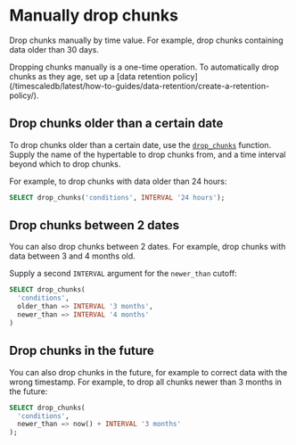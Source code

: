 # Manually drop chunks
Drop chunks manually by time value. For example, drop chunks containing data
older than 30 days.

<highlight type="note">
Dropping chunks manually is a one-time operation. To automatically drop chunks
as they age, set up a
[data retention policy](/timescaledb/latest/how-to-guides/data-retention/create-a-retention-policy/).
</highlight>

## Drop chunks older than a certain date
To drop chunks older than a certain date, use the [`drop_chunks`][drop_chunks]
function. Supply the name of the hypertable to drop chunks from, and a time
interval beyond which to drop chunks.

For example, to drop chunks with data older than 24 hours:
```sql
SELECT drop_chunks('conditions', INTERVAL '24 hours');
```

## Drop chunks between 2 dates
You can also drop chunks between 2 dates. For example, drop chunks with data
between 3 and 4 months old.

Supply a second `INTERVAL` argument for the `newer_than` cutoff:
```sql
SELECT drop_chunks(
  'conditions',
  older_than => INTERVAL '3 months',
  newer_than => INTERVAL '4 months'
)
```

## Drop chunks in the future
You can also drop chunks in the future, for example to correct data with the
wrong timestamp. For example, to drop all chunks newer than 3 months in the
future:
```sql
SELECT drop_chunks(
  'conditions',
  newer_than => now() + INTERVAL '3 months'
);
```

[drop_chunks]: /api/:currentVersion:/hypertable/drop_chunks/
